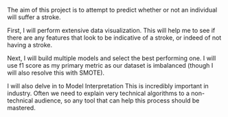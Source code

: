 The aim of this project is to attempt to predict whether or not an individual will suffer a stroke.

First, I will perform extensive data visualization. This will help me to see if there are any features that look to be indicative of a stroke, or indeed of not having a stroke.

Next, I will build multiple models and select the best performing one. I will use f1 score as my primary metric as our dataset is imbalanced (though I will also resolve this with SMOTE).

I will also delve in to Model Interpretation This is incredibly important in industry. Often we need to explain very technical algorithms to a non-technical audience, so any tool that can help this process should be mastered.


